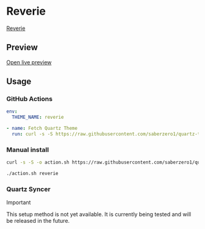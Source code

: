 # Reverie

[Reverie](#)

## Preview

[Open live preview](https://quartz-themes.github.io/reverie/)

## Usage

### GitHub Actions

```yaml
env:
  THEME_NAME: reverie
```

```yaml
- name: Fetch Quartz Theme
  run: curl -s -S https://raw.githubusercontent.com/saberzero1/quartz-themes/master/action.sh | bash -s -- $THEME_NAME
```

### Manual install

```bash
curl -s -S -o action.sh https://raw.githubusercontent.com/saberzero1/quartz-themes/master/action.sh

./action.sh reverie
```

### Quartz Syncer

> [!IMPORTANT]
> This setup method is not yet available. It is currently being tested and will be released in the future.
